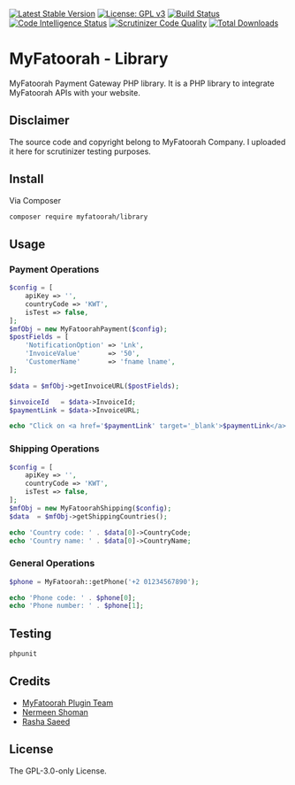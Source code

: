 [![Latest Stable Version](https://poser.pugx.org/myfatoorah/library/v)](https://dev.azure.com/myfatoorahsc/Public-Repo/_git/Library/releases)
[![License: GPL v3](https://img.shields.io/badge/License-GPLv3-blue.svg)](https://www.gnu.org/licenses/gpl-3.0)
[![Build Status](https://scrutinizer-ci.com/g/rasha-saeed/myfatoorah-php-library/badges/build.png?b=main)](https://scrutinizer-ci.com/g/rasha-saeed/myfatoorah-php-library/build-status/main)
[![Code Intelligence Status](https://scrutinizer-ci.com/g/rasha-saeed/myfatoorah-php-library/badges/code-intelligence.svg?b=main)](https://scrutinizer-ci.com/code-intelligence)
[![Scrutinizer Code Quality](https://scrutinizer-ci.com/g/rasha-saeed/myfatoorah-php-library/badges/quality-score.png?b=main)](https://scrutinizer-ci.com/g/rasha-saeed/myfatoorah-php-library/?branch=main)
[![Total Downloads](https://poser.pugx.org/myfatoorah/library/downloads)](https://packagist.org/packages/myfatoorah/library)

# MyFatoorah - Library
MyFatoorah Payment Gateway PHP library. It is a PHP library to integrate MyFatoorah APIs with your website.

## Disclaimer
The source code and copyright belong to MyFatoorah Company. I uploaded it here for scrutinizer testing purposes.

## Install

Via Composer

``` bash
composer require myfatoorah/library
```

## Usage

### Payment Operations

``` php
$config = [
    apiKey => '',
    countryCode => 'KWT',
    isTest => false,
];
$mfObj = new MyFatoorahPayment($config);
$postFields = [
    'NotificationOption' => 'Lnk',
    'InvoiceValue'       => '50',
    'CustomerName'       => 'fname lname',
];

$data = $mfObj->getInvoiceURL($postFields);

$invoiceId   = $data->InvoiceId;
$paymentLink = $data->InvoiceURL;

echo "Click on <a href='$paymentLink' target='_blank'>$paymentLink</a> to pay with invoiceID $invoiceId.";

```

### Shipping Operations

``` php
$config = [
    apiKey => '',
    countryCode => 'KWT',
    isTest => false,
];
$mfObj = new MyFatoorahShipping($config);
$data  = $mfObj->getShippingCountries();

echo 'Country code: ' . $data[0]->CountryCode;
echo 'Country name: ' . $data[0]->CountryName;
```

### General Operations

``` php
$phone = MyFatoorah::getPhone('+2 01234567890');

echo 'Phone code: ' . $phone[0];
echo 'Phone number: ' . $phone[1];

```

## Testing

``` bash
phpunit
```

## Credits

- [MyFatoorah Plugin Team](https://github.com/my-fatoorah)
- [Nermeen Shoman](https://github.com/nermeenshoman)
- [Rasha Saeed](https://github.com/rasha-saeed)

## License

The GPL-3.0-only License.
